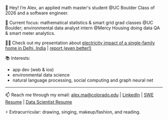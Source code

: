 👋 Hey! I’m Alex, an applied math master's student @UC Boulder Class of 2026 and a software engineer.

🚀 Current focus: mathematical statistics & smart grid grad classes @UC Boulder; environmental data analyst intern @Mercy Housing doing data QA & smart meter analytics. 

👩‍🏫 Check out my presentation about [electricity impact of a single-family home in Delhi, India](https://acrobat.adobe.com/id/urn:aaid:sc:VA6C2:ba49b284-9e39-404e-a921-834a885147eb) | [report (even better!)](https://docs.google.com/document/d/1el2Cpr14VCxVh3XIpPGrJQi7WbnPwbu4f36IL4jGH1U/edit?usp=sharing)

📚 Interests: 
- app dev (web & ios)
- environmental data science
- natural language processing, social computing and graph neural net

---

📫 Reach me through my email: alex.ma@colorado.edu | [LinkedIn](https://www.linkedin.com/in/alex-tianyi-ma/) | [SWE Resume](https://drive.google.com/file/d/16WkJcqv928tYye41alG_ddZ63Ssl4KHO/view?usp=sharing) | [Data Scientist Resume](https://drive.google.com/file/d/12OoNXyelYWwcceiWyVkKjBFv9yi8gTCP/view?usp=sharing)

⚡ Extracurricular: drawing, singing, makeup/fashion, and reading.
